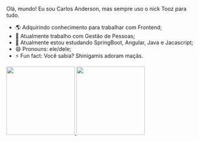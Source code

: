 
Olá, mundo! Eu sou Carlos Anderson, mas sempre uso o nick Tooz para tudo.

- 🌎 Adquirindo conhecimento para trabalhar com Frontend;
- 🔭 Atualmente trabalho com Gestão de Pessoas;
- 🌱 Atualmente estou estudando SpringBoot, Angular, Java e Jacascript;
- 😄 Pronouns: ele/dele;
- ⚡ Fun fact: Você sabia? Shinigamis adoram maçãs.

<!-- Github Profile -->
<div>
  <a href="https://github.com/rafaballerini">
  <img height="180em" src="https://github-readme-stats.vercel.app/api?username=Tooz-md&show_icons=true&theme=cobalt&include_all_commits=true&count_private=true"/>
  <img height="180em" src="https://github-readme-stats.vercel.app/api/top-langs/?username=Tooz-md&layout=compact&langs_count=7&theme=cobalt"/>
</div>
<!-- Github Profile -->
  
<!-- Tecnologias -->

<!-- Tecnologias -->
